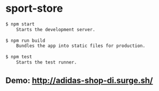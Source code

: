 # sport-store

```sh
$ npm start
    Starts the development server.
    
$ npm run build
    Bundles the app into static files for production.
    
$ npm test
    Starts the test runner.

```
## Demo: http://adidas-shop-di.surge.sh/